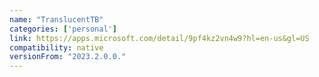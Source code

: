 ```yaml
---
name: "TranslucentTB"
categories: ['personal']
link: https://apps.microsoft.com/detail/9pf4kz2vn4w9?hl=en-us&gl=US
compatibility: native
versionFrom: "2023.2.0.0."
---
```


